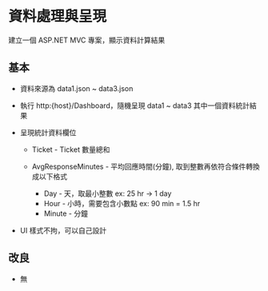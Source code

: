 # 資料處理與呈現

建立一個 ASP.NET MVC 專案，顯示資料計算結果


## 基本

- 資料來源為 data1.json ~ data3.json

- 執行 http:{host}/Dashboard，隨機呈現 data1 ~ data3 其中一個資料統計結果

- 呈現統計資料欄位

    - Ticket - Ticket 數量總和
    - AvgResponseMinutes - 平均回應時間(分鐘), 取到整數再依符合條件轉換成以下格式
    
        - Day - 天，取最小整數 ex: 25 hr -> 1 day 
        - Hour - 小時，需要包含小數點 ex: 90 min = 1.5 hr
        - Minute - 分鐘

- UI 樣式不拘，可以自己設計
    

## 改良

- 無